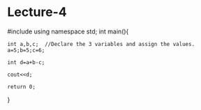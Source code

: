 # Lecture-4
#include <iostream>
using namespace std;
int main(){
	
	int a,b,c;  //Declare the 3 variables and assign the values. 
	a=5;b=5;c=6;
	
	int d=a+b-c;
	
	cout<<d;
	
	return 0;
}
